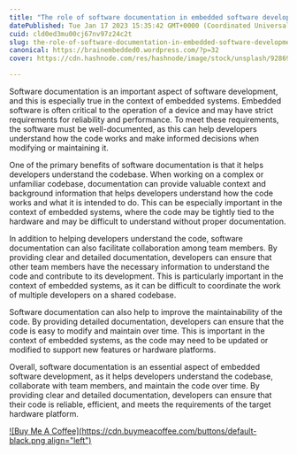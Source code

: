 ```yaml
---
title: "The role of software documentation in embedded software development"
datePublished: Tue Jan 17 2023 15:35:42 GMT+0000 (Coordinated Universal Time)
cuid: cld0ed3mu00cj67nv97z24c2t
slug: the-role-of-software-documentation-in-embedded-software-development
canonical: https://brainembedded0.wordpress.com/?p=32
cover: https://cdn.hashnode.com/res/hashnode/image/stock/unsplash/928696ad1c6b6d79a4e5b33261f7e4b2.jpeg

---
```


Software documentation is an important aspect of software development, and this is especially true in the context of embedded systems. Embedded software is often critical to the operation of a device and may have strict requirements for reliability and performance. To meet these requirements, the software must be well-documented, as this can help developers understand how the code works and make informed decisions when modifying or maintaining it.

One of the primary benefits of software documentation is that it helps developers understand the codebase. When working on a complex or unfamiliar codebase, documentation can provide valuable context and background information that helps developers understand how the code works and what it is intended to do. This can be especially important in the context of embedded systems, where the code may be tightly tied to the hardware and may be difficult to understand without proper documentation.

In addition to helping developers understand the code, software documentation can also facilitate collaboration among team members. By providing clear and detailed documentation, developers can ensure that other team members have the necessary information to understand the code and contribute to its development. This is particularly important in the context of embedded systems, as it can be difficult to coordinate the work of multiple developers on a shared codebase.

Software documentation can also help to improve the maintainability of the code. By providing detailed documentation, developers can ensure that the code is easy to modify and maintain over time. This is important in the context of embedded systems, as the code may need to be updated or modified to support new features or hardware platforms.

Overall, software documentation is an essential aspect of embedded software development, as it helps developers understand the codebase, collaborate with team members, and maintain the code over time. By providing clear and detailed documentation, developers can ensure that their code is reliable, efficient, and meets the requirements of the target hardware platform.

[![Buy Me A Coffee](https://cdn.buymeacoffee.com/buttons/default-black.png align="left")](https://www.buymeacoffee.com/yelk11)